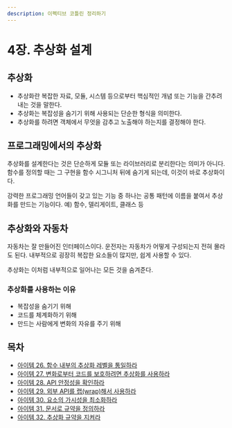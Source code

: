 ```yaml
---
description: 이펙티브 코틀린 정리하기
---
```


# 4장. 추상화 설계

## 추상화

- 추상화란 복잡한 자료, 모듈, 시스템 등으로부터 핵심적인 개념 또는 기능을 간추려 내는 것을 말한다.
- 추상화는 복잡성을 숨기기 위해 사용되는 단순한 형식을 의미한다.
- 추상화를 하려면 객체에서 무엇을 감추고 노출해야 하는지를 결정해야 한다.

## 프로그래밍에서의 추상화

추상화를 설계한다는 것은 단순하게 모듈 또는 라이브러리로 분리한다는 의미가 아니다. 함수를 정의할 때는 그 구현을 함수 시그니처 뒤에 숨기게 되는데, 이것이 바로 추상화이다.

강력한 프로그래밍 언어들이 갖고 있는 기능 중 하나는 공통 패턴에 이름을 붙여서 추상화를 만드는 기능이다. 예) 함수, 델리게이트, 클래스 등

## 추상화와 자동차

자동차는 잘 만들어진 인터페이스이다. 운전자는 자동차가 어떻게 구성되는지 전혀 몰라도 된다. 내부적으로 굉장히 복잡한 요소들이 많지만, 쉽게 사용할 수 있다. 

추상화는 이처럼 내부적으로 일어나는 모든 것을 숨겨준다.

### 추상화를 사용하는 이유

- 복잡성을 숨기기 위해
- 코드를 체계화하기 위해
- 만드는 사람에게 변화의 자유를 주기 위해


## 목차

* [아이템 26. 함수 내부의 추상화 레벨을 통일하라](./item26.md)
* [아이템 27. 변화로부터 코드를 보호하려면 추상화를 사용하라](./item27.md)
* [아이템 28. API 안정성을 확인하라](./item28.md)
* [아이템 29. 외부 API를 랩(wrap)해서 사용하라](./item29.md)
* [아이템 30. 요소의 가시성을 최소화하라](./item30.md)
* [아이템 31. 문서로 규약을 정의하라](./item31.md)
* [아이템 32. 추상화 규약을 지켜라](./item32.md)